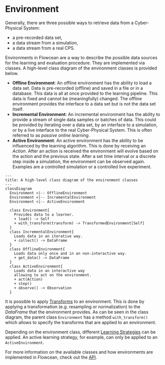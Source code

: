 # Environment

Generally, there are three possible ways to retrieve data from a Cyber-Physical System:

- a pre-recorded data set,
- a data stream from a simulation,
- a data stream from a real CPS.

Environments in Flowcean are a way to describe the possible data sources for the learning and evaluation procedure. They are implemented via classes. A high-level class diagram of the environment classes is provided below.

- **Offline Environment**: An offline environment has the ability to load a data set. Data is pre-recorded (offline) and saved in a file or in a database. This data is all at once provided to the learning pipeline. This data is fixed and cannot be (meaningfully) changed. The offline environment provides the interface to a data set but is not the data set itself.
- **Incremental Environment**: An incremental environment has the ability to provide a stream of single data samples or batches of data. This could be provided by iterating over a data set, by an interface to a simulation, or by a live interface to the real Cyber-Physical System. This is often referred to as *passive online learning*.
- **Active Environment**: An active environment has the ability to be influenced by the learning algorithm. This is done by receiving an *Action*. After an action is received the environment will evolve based on the action and the previous state. After a set time interval or a discrete step inside a simulation, the environment can be observed again. Examples are a controlled simulation or a controlled live experiment.  

``` mermaid
---
title: A high-level class diagram of the environment classes
--- 
classDiagram
  Environment <|-- OfflineEnvironment
  Environment <|-- IncrementalEnvironment
  Environment <|-- ActiveEnvironment
  
  class Environment{
    Provides data to a learner.
    + load() -> Self
    + with_transform(transform) -> TransformedEnvironment[Self]
  }
  class IncrementalEnvironment{
    Loads data in an iterative way. 
    + collect() -> DataFrame
  }
  class OfflineEnvironment{
    Loads data only once and in an non-interactive way. 
    + get_data() -> DataFrame
  }
  class ActiveEnvironment{
    Loads data in an interactive way
    allowing to act on the environment. 
    + act(Action)
    + step()
    + observe() -> Observation
  }
```



It is possible to apply [Transforms](https://www3.tuhh.de/agenc/user_guide/transforms/) to an environment. This is done by applying a transformation (e.g. resampling or normalization) to the *DataFrame* that the environment provides. As can be seen in the class diagram, the parent class `Environment` has a method `with_transform()` which allows to specify the transforms that are applied to an environment.

Depending on the environment class, different [Learning Strategies](https://www3.tuhh.de/agenc/user_guide/learning_strategies/) can be applied. An active learning strategy, for example, can only be applied to an `ActiveEnvironment`. 

For more information on the available classes and how environments are implemented in Flowcean, check out the [API](https://www3.tuhh.de/agenc/reference/flowcean/).